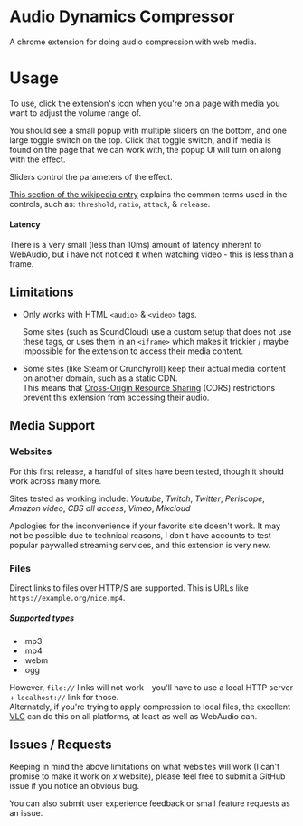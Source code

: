 # Audio Dynamics Compressor
A chrome extension for doing audio compression with web media.

# Usage
To use, click the extension's icon when you're on a page with media you want to adjust the volume range of.

You should see a small popup with multiple sliders on the bottom, and one large toggle switch on the top.
Click that toggle switch, and if media is found on the page that we can work with, the popup UI will turn on along with the effect.

Sliders control the parameters of the effect.

[This section of the wikipedia entry](https://en.wikipedia.org/wiki/Dynamic_range_compression#Controls_and_features) explains the common terms used in the controls, such as: `threshold`, `ratio`, `attack`, & `release`.

#### Latency

There is a very small (less than 10ms) amount of latency inherent to WebAudio, but i have not noticed it when watching video - this is less than a frame.

## Limitations

* Only works with HTML `<audio>` & `<video>` tags. 
  
  Some sites (such as SoundCloud) use a custom setup that does not use these tags, or uses them in an `<iframe>` which makes it trickier / maybe impossible for the extension to access their media content.

* Some sites (like Steam or Crunchyroll) keep their actual media content on another domain, such as a static CDN.  
This means that [Cross-Origin Resource Sharing](https://en.wikipedia.org/wiki/Cross-origin_resource_sharing) (CORS) restrictions prevent this extension from accessing their audio.

## Media Support

### Websites
For this first release, a handful of sites have been tested, though it should work across many more. 

Sites tested as working include:
_Youtube_, _Twitch_, _Twitter_, _Periscope_, _Amazon video_, _CBS all access_, _Vimeo_, _Mixcloud_

Apologies for the inconvenience if your favorite site doesn't work. 
It may not be possible due to technical reasons, I don't have accounts to test popular paywalled streaming services, and this extension is very new. 

### Files

Direct links to files over HTTP/S are supported.  This is URLs like `https://example.org/nice.mp4`.
##### Supported types
* .mp3
* .mp4
* .webm
* .ogg

However, `file://` links will not work - you'll have to use a local HTTP server + `localhost://` link for those.  
Alternately, if you're trying to apply compression to local files, the excellent [VLC](https://www.videolan.org/vlc/index.html) can do this on all platforms, at least as well as WebAudio can.


## Issues / Requests

Keeping in mind the above limitations on what websites will work (I can't promise to make it work on _x_ website), please feel free to submit a GitHub issue if you notice an obvious bug.  


You can also submit user experience feedback or small feature requests as an issue.

